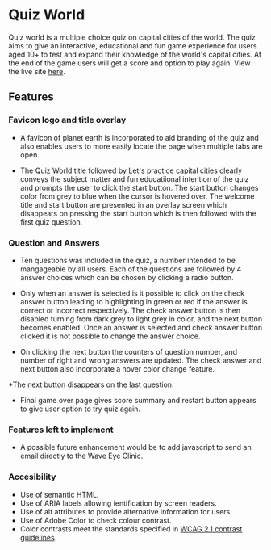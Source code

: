 # Quiz World
Quiz world is a multiple choice quiz on capital cities of the world. The quiz aims to give an interactive, educational and fun game experience for users aged 10+ to test and expand their knowledge of the world's capital cities. At the end of the game users will get a score and option to play again. View the live site [here](https://nataliatesarova.github.io/quiz/).

<!--- ADD MULTIPLE DEVICE IMAGES -->

## Features 
### Favicon logo and title overlay
* A favicon of planet earth is incorporated to aid branding of the quiz and also enables users to more easily locate the page when multiple tabs are open.

<!--- ADD IMAGE OF Favicon in browser-->

* The Quiz World title followed by Let's practice capital cities clearly conveys the subject matter and fun educatiional intention of the quiz and prompts the user to click the start button. The start button changes color from grey to blue when the cursor is hovered over. The welcome title and start button are presented in an overlay screen which disappears on pressing the start button which is then followed with the first quiz question.

<!--- ADD IMAGE OF Title overlay -->

### Question and Answers
* Ten questions was included in the quiz, a number intended to be mangageable by all users. Each of the questions are followed by 4 answer choices which can be chosen by clicking a radio button. 
<!--- ADD IMAGE OF first question and answer slide-->
* Only when an answer is selected is it possible to click on the check answer button leading to highlighting in green or red if the answer is correct or incorrect respectively. The check answer button is then disabled turning from dark grey to light grey in color, and the next button becomes enabled. Once an answer is selected and check answer button clicked it is not possible to change the answer choice. 
<!--- ADD IMAGE OF first question and answer slide withy correct answer-->
<!--- ADD IMAGE OF first question and answer slide withy incorrect answer-->
* On clicking the next button the counters of question number, and number of right and wrong answers are updated. The check answer and next button also incorporate a hover color change feature.
<!--- ADD IMAGE OF second question with counters changing-->
*The next button disappears on the last question.
<!--- ADD IMAGE OF question 10-->
* Final game over page gives score summary and restart button appears to give user option to try quiz again.
<!--- ADD IMAGE OF summary page-->

### Features left to implement
* A possible future enhancement would be to add javascript to send an email directly to the Wave Eye Clinic.

### Accesibility
* Use of semantic HTML.
* Use of ARIA labels allowing ientification by screen readers.
* Use of alt attributes to provide alternative information for users.
* Use of Adobe Color to check colour contrast.
* Color contrasts meet the standards specified in [WCAG 2.1 contrast guidelines](https://www.w3.org/WAI/WCAG21/Understanding/contrast-minimum.html).



